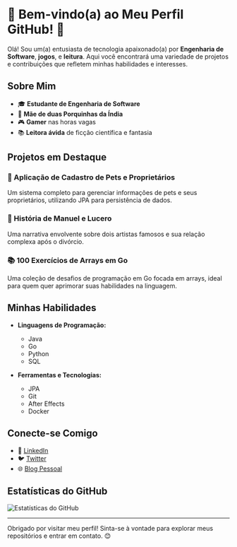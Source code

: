 # 🌟 Bem-vindo(a) ao Meu Perfil GitHub! 🌟

Olá! Sou um(a) entusiasta de tecnologia apaixonado(a) por **Engenharia de Software**, **jogos**, e **leitura**. Aqui você encontrará uma variedade de projetos e contribuições que refletem minhas habilidades e interesses.

## Sobre Mim

- 🎓 **Estudante de Engenharia de Software** 
- 🐹 **Mãe de duas Porquinhas da Índia**
- 🎮 **Gamer** nas horas vagas
- 📚 **Leitora ávida** de ficção científica e fantasia

## Projetos em Destaque

### 🐾 Aplicação de Cadastro de Pets e Proprietários
Um sistema completo para gerenciar informações de pets e seus proprietários, utilizando JPA para persistência de dados.

### 🎵 História de Manuel e Lucero
Uma narrativa envolvente sobre dois artistas famosos e sua relação complexa após o divórcio.

### 📚 100 Exercícios de Arrays em Go
Uma coleção de desafios de programação em Go focada em arrays, ideal para quem quer aprimorar suas habilidades na linguagem.

## Minhas Habilidades

- **Linguagens de Programação:**
  - Java
  - Go
  - Python
  - SQL

- **Ferramentas e Tecnologias:**
  - JPA
  - Git
  - After Effects
  - Docker

## Conecte-se Comigo

- 💼 [LinkedIn](https://www.linkedin.com/in/seu-perfil)
- 🐦 [Twitter](https://twitter.com/seu-perfil)
- 🌐 [Blog Pessoal](https://www.seublog.com)

## Estatísticas do GitHub

![Estatísticas do GitHub](https://github-readme-stats.vercel.app/api?username=seu-usuario&show_icons=true&theme=radical)

---

Obrigado por visitar meu perfil! Sinta-se à vontade para explorar meus repositórios e entrar em contato. 😊
